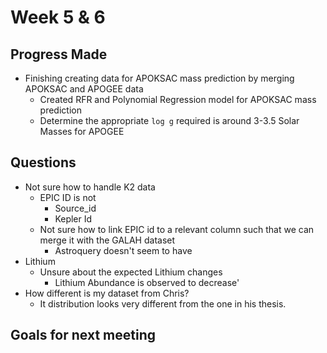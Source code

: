 # Week 5 & 6

## Progress Made

- Finishing creating data for APOKSAC mass prediction by merging APOKSAC and APOGEE data
  - Created RFR and Polynomial Regression model for APOKSAC mass prediction
  - Determine the appropriate `log g` required is around 3-3.5 Solar Masses for APOGEE

## Questions

- Not sure how to handle K2 data
  - EPIC ID is not
    - Source_id
    - Kepler Id
  - Not sure how to link EPIC id to a relevant column such that we can merge it with the GALAH dataset
    - Astroquery doesn't seem to have
- Lithium
  - Unsure about the expected Lithium changes
    - Lithium Abundance is observed to decrease'
- How different is my dataset from Chris?
  - It distribution looks very different from the one in his thesis.

## Goals for next meeting